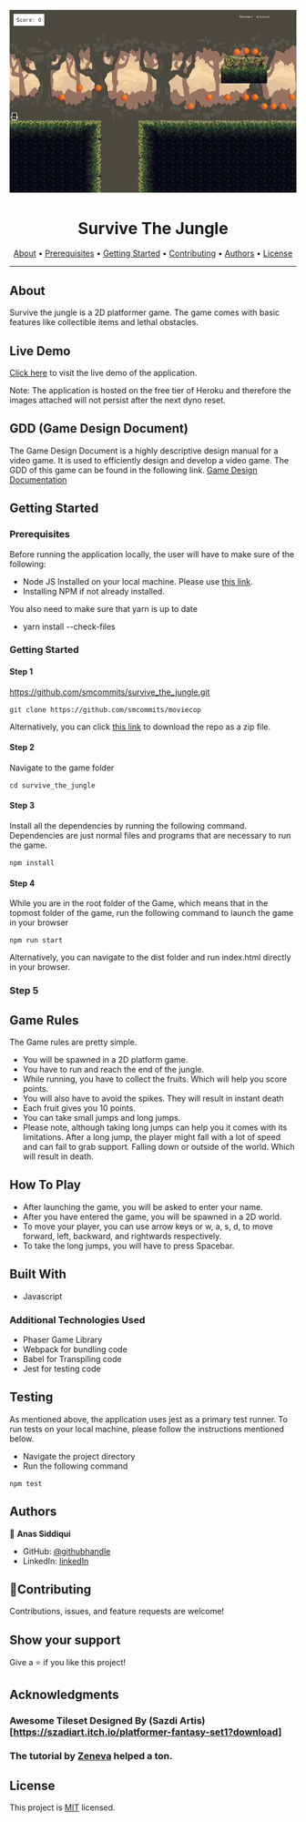 <h1 align="center">
  <br>
  <a href="https://github.com/smcommits/moviecop/archive/develop.zip"><img src="./assets/screen.gif"></a>
</h1>

<h1 align="center">Survive The Jungle</h1>

<p align="center">
  <a href="#about">About</a> •
  <a href="#prerequisites">Prerequisites</a> •
  <a href="#getting-started">Getting Started</a> •
  <a href="#contributing">Contributing</a> •
  <a href="#authors">Authors</a> •
  <a href="#license">License</a>
</p>

---

## About
Survive the jungle is a 2D platformer game. The game comes with basic features like collectible items and lethal obstacles. 

## Live Demo
[Click here](https://dry-fortress-25033.herokuapp.com/) to visit the live demo of the application. 

Note: The application is hosted on the free tier of Heroku and therefore the images attached will not persist after the next dyno reset. 

## GDD (Game Design Document)

The Game Design Document is a highly descriptive design manual for a video game. It is used to efficiently design and develop a video game. The GDD of this game can be found in the following link. 
[Game Design Documentation](./docs/GDD.md)

## Getting Started

### Prerequisites

Before running the application locally, the user will have to make sure of the following:
- Node JS Installed on your local machine. Please use [this link](https://nodejs.org/en/).
- Installing NPM if not already installed.

You also need to make sure that yarn is up to date
- yarn install --check-files


### Getting Started

#### Step 1

https://github.com/smcommits/survive_the_jungle.git   
```
git clone https://github.com/smcommits/moviecop
```
       
Alternatively, you can click [this link](https://github.com/smcommits/survive_the_jungle/archive/develop.zip) to download the repo as a zip file.

#### Step 2

Navigate to the game folder
```
cd survive_the_jungle
```

#### Step 3

Install all the dependencies by running the following command. Dependencies are just normal files and programs that are necessary to run the game. 
```
npm install
```

#### Step 4
While you are in the root folder of the Game, which means that in the topmost folder of the game, run the following command to launch the game in your browser
```
npm run start
```

Alternatively, you can navigate to the dist folder and run index.html directly in your browser.
### Step 5

## Game Rules

The Game rules are pretty simple.
- You will be spawned in a 2D platform game. 
- You have to run and reach the end of the jungle. 
- While running, you have to collect the fruits. Which will help you score points. 
- You will also have to avoid the spikes. They will result in instant death
- Each fruit gives you 10 points. 
- You can take small jumps and long jumps. 
- Please note, although taking long jumps can help you it comes with its limitations. After a long jump, the player might fall with a lot of speed and
can fail to grab support. Falling down or outside of the world. Which will result in death. 


## How To Play

- After launching the game, you will be asked to enter your name. 
- After you have entered the game, you will be spawned in a 2D world. 
- To move your player, you can use arrow keys or w, a, s, d, to move forward, left, backward, and rightwards respectively. 
- To take the long jumps, you will have to press Spacebar. 


## Built With

- Javascript

### Additional Technologies Used

- Phaser Game Library
- Webpack for bundling code
- Babel for Transpiling code
- Jest for testing code

## Testing

As mentioned above, the application uses jest as a primary test runner. To run tests on your local machine, please follow the instructions mentioned below. 

- Navigate the project directory
- Run the following command
```
npm test
```

## Authors

👤 **Anas Siddiqui**
  - GitHub: [@githubhandle](https://github.com/smcommits)
  - LinkedIn: [linkedIn](https://linkedin.com/in/sm-anas)


## 🤝Contributing

Contributions, issues, and feature requests are welcome!

## Show your support

Give a ⭐️ if you like this project!

## Acknowledgments

### Awesome Tileset Designed By (Sazdi Artis)[https://szadiart.itch.io/platformer-fantasy-set1?download]
### The tutorial by [Zeneva](https://phasertutorials.com/creating-a-phaser-3-template-part-1/) helped a ton. 

## License

This project is [MIT](./LICENSE) licensed.







